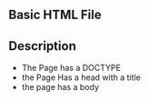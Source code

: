 ## Basic HTML File

## Description
- The Page has a DOCTYPE
- the Page Has a head with a title
- the page has a body